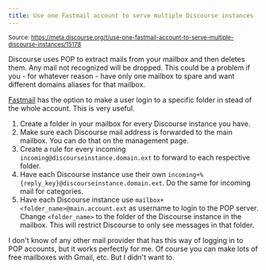 ```yaml
---
title: Use one Fastmail account to serve multiple Discourse instances
---
```


<small class="doc-source">Source: https://meta.discourse.org/t/use-one-fastmail-account-to-serve-multiple-discourse-instances/15178</small>

Discourse uses POP to extract mails from your mailbox and then deletes them. Any mail not recognized will be dropped. This could be a problem if you - for whatever reason - have only one mailbox to spare and want different domains aliases for that mailbox.

[Fastmail](https://www.fastmail.fm/) has the option to make a user login to a specific folder in stead of the whole account. This is very useful.

 1. Create a folder in your mailbox for every Discourse instance you have.
 2. Make sure each Discourse mail address is forwarded to the main mailbox. You can do that on the management page.
 3. Create a rule for every incoming `incoming@discourseinstance.domain.ext` to forward to each respective folder.
 4. Have each Discourse instance use their own `incoming+%{reply_key}@discourseinstance.domain.ext`. Do the same for incoming mail for categories.
 5. Have each Discourse instance use `mailbox+<folder_name>@main.account.ext` as username to login to the POP server. Change `<folder_name>` to the folder of the Discourse instance in the mailbox. This will restrict Discourse to only see messages in that folder.

I don't know of any other mail provider that has this way of logging in to POP accounts, but it works perfectly for me. Of course you can make lots of free mailboxes with Gmail, etc. But I didn't want to.
